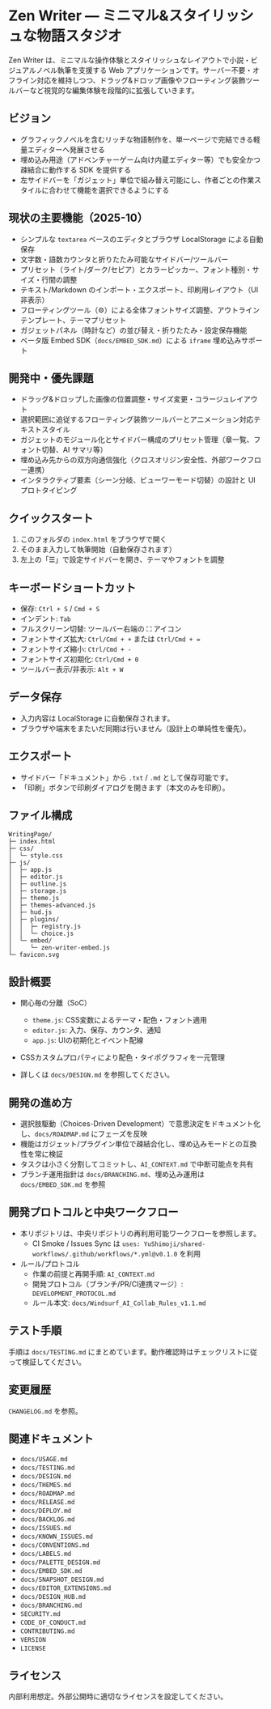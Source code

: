 # Zen Writer — ミニマル&スタイリッシュな物語スタジオ

Zen Writer は、ミニマルな操作体験とスタイリッシュなレイアウトで小説・ビジュアルノベル執筆を支援する Web アプリケーションです。サーバー不要・オフライン対応を維持しつつ、ドラッグ&ドロップ画像やフローティング装飾ツールバーなど視覚的な編集体験を段階的に拡張していきます。

## ビジョン

- グラフィックノベルを含むリッチな物語制作を、単一ページで完結できる軽量エディターへ発展させる
- 埋め込み用途（アドベンチャーゲーム向け内蔵エディター等）でも安全かつ疎結合に動作する SDK を提供する
- 左サイドバーを「ガジェット」単位で組み替え可能にし、作者ごとの作業スタイルに合わせて機能を選択できるようにする

## 現状の主要機能（2025-10）

- シンプルな `textarea` ベースのエディタとブラウザ LocalStorage による自動保存
- 文字数・語数カウンタと折りたたみ可能なサイドバー/ツールバー
- プリセット（ライト/ダーク/セピア）とカラーピッカー、フォント種別・サイズ・行間の調整
- テキスト/Markdown のインポート・エクスポート、印刷用レイアウト（UI 非表示）
- フローティングツール（⚙️）による全体フォントサイズ調整、アウトラインテンプレート、テーマプリセット
- ガジェットパネル（時計など）の並び替え・折りたたみ・設定保存機能
- ベータ版 Embed SDK（`docs/EMBED_SDK.md`）による `iframe` 埋め込みサポート

## 開発中・優先課題

- ドラッグ&ドロップした画像の位置調整・サイズ変更・コラージュレイアウト
- 選択範囲に追従するフローティング装飾ツールバーとアニメーション対応テキストスタイル
- ガジェットのモジュール化とサイドバー構成のプリセット管理（章一覧、フォント切替、AI サマリ等）
- 埋め込み先からの双方向通信強化（クロスオリジン安全性、外部ワークフロー連携）
- インタラクティブ要素（シーン分岐、ビューワーモード切替）の設計と UI プロトタイピング

## クイックスタート

1. このフォルダの `index.html` をブラウザで開く
2. そのまま入力して執筆開始（自動保存されます）
3. 左上の「☰」で設定サイドバーを開き、テーマやフォントを調整

## キーボードショートカット

- 保存: `Ctrl + S` / `Cmd + S`
- インデント: `Tab`
- フルスクリーン切替: ツールバー右端の ⛶ アイコン
- フォントサイズ拡大: `Ctrl/Cmd + +` または `Ctrl/Cmd + =`
- フォントサイズ縮小: `Ctrl/Cmd + -`
- フォントサイズ初期化: `Ctrl/Cmd + 0`
- ツールバー表示/非表示: `Alt + W`

## データ保存

- 入力内容は LocalStorage に自動保存されます。
- ブラウザや端末をまたいだ同期は行いません（設計上の単純性を優先）。

## エクスポート

- サイドバー「ドキュメント」から `.txt` / `.md` として保存可能です。
- 「印刷」ボタンで印刷ダイアログを開きます（本文のみを印刷）。

## ファイル構成

```text
WritingPage/
├─ index.html
├─ css/
│  └─ style.css
├─ js/
│  ├─ app.js
│  ├─ editor.js
│  ├─ outline.js
│  ├─ storage.js
│  ├─ theme.js
│  ├─ themes-advanced.js
│  ├─ hud.js
│  ├─ plugins/
│  │  ├─ registry.js
│  │  └─ choice.js
│  └─ embed/
│     └─ zen-writer-embed.js
└─ favicon.svg
```

## 設計概要

- 関心毎の分離（SoC）
  - `theme.js`: CSS変数によるテーマ・配色・フォント適用
  - `editor.js`: 入力、保存、カウンタ、通知
  - `app.js`: UIの初期化とイベント配線
- CSSカスタムプロパティにより配色・タイポグラフィを一元管理

- 詳しくは `docs/DESIGN.md` を参照してください。

## 開発の進め方

- 選択肢駆動（Choices-Driven Development）で意思決定をドキュメント化し、`docs/ROADMAP.md` にフェーズを反映
- 機能はガジェット/プラグイン単位で疎結合化し、埋め込みモードとの互換性を常に検証
- タスクは小さく分割してコミットし、`AI_CONTEXT.md` で中断可能点を共有
- ブランチ運用指針は `docs/BRANCHING.md`、埋め込み運用は `docs/EMBED_SDK.md` を参照

## 開発プロトコルと中央ワークフロー

- 本リポジトリは、中央リポジトリの再利用可能ワークフローを参照します。
  - CI Smoke / Issues Sync は `uses: YuShimoji/shared-workflows/.github/workflows/*.yml@v0.1.0` を利用
- ルール/プロトコル
  - 作業の前提と再開手順: `AI_CONTEXT.md`
  - 開発プロトコル（ブランチ/PR/CI連携マージ）: `DEVELOPMENT_PROTOCOL.md`
  - ルール本文: `docs/Windsurf_AI_Collab_Rules_v1.1.md`

## テスト手順

手順は `docs/TESTING.md` にまとめています。動作確認時はチェックリストに従って検証してください。

## 変更履歴

`CHANGELOG.md` を参照。

## 関連ドキュメント

- `docs/USAGE.md`
- `docs/TESTING.md`
- `docs/DESIGN.md`
- `docs/THEMES.md`
- `docs/ROADMAP.md`
- `docs/RELEASE.md`
- `docs/DEPLOY.md`
- `docs/BACKLOG.md`
- `docs/ISSUES.md`
- `docs/KNOWN_ISSUES.md`
- `docs/CONVENTIONS.md`
- `docs/LABELS.md`
- `docs/PALETTE_DESIGN.md`
- `docs/EMBED_SDK.md`
- `docs/SNAPSHOT_DESIGN.md`
- `docs/EDITOR_EXTENSIONS.md`
- `docs/DESIGN_HUB.md`
- `docs/BRANCHING.md`
- `SECURITY.md`
- `CODE_OF_CONDUCT.md`
- `CONTRIBUTING.md`
- `VERSION`
- `LICENSE`

## ライセンス

内部利用想定。外部公開時に適切なライセンスを設定してください。
